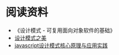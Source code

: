 # 阅读资料

- 《设计模式 - 可复用面向对象软件的基础》
- [设计模式之美](https://time.geekbang.org/column/intro/100039001)
- [javascript设计模式核心原理与应用实践](https://juejin.cn/book/6844733790204461070/section/6844733790279974919)